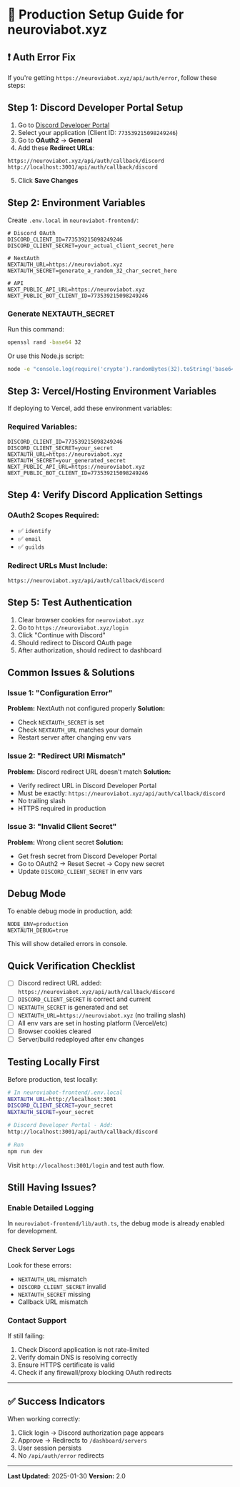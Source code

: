 # 🚀 Production Setup Guide for neuroviabot.xyz

## ❗ Auth Error Fix

If you're getting `https://neuroviabot.xyz/api/auth/error`, follow these steps:

## Step 1: Discord Developer Portal Setup

1. Go to [Discord Developer Portal](https://discord.com/developers/applications)
2. Select your application (Client ID: `773539215098249246`)
3. Go to **OAuth2** → **General**
4. Add these **Redirect URLs**:

```
https://neuroviabot.xyz/api/auth/callback/discord
http://localhost:3001/api/auth/callback/discord
```

5. Click **Save Changes**

## Step 2: Environment Variables

Create `.env.local` in `neuroviabot-frontend/`:

```env
# Discord OAuth
DISCORD_CLIENT_ID=773539215098249246
DISCORD_CLIENT_SECRET=your_actual_client_secret_here

# NextAuth
NEXTAUTH_URL=https://neuroviabot.xyz
NEXTAUTH_SECRET=generate_a_random_32_char_secret_here

# API
NEXT_PUBLIC_API_URL=https://neuroviabot.xyz
NEXT_PUBLIC_BOT_CLIENT_ID=773539215098249246
```

### Generate NEXTAUTH_SECRET

Run this command:
```bash
openssl rand -base64 32
```

Or use this Node.js script:
```bash
node -e "console.log(require('crypto').randomBytes(32).toString('base64'))"
```

## Step 3: Vercel/Hosting Environment Variables

If deploying to Vercel, add these environment variables:

### Required Variables:
```
DISCORD_CLIENT_ID=773539215098249246
DISCORD_CLIENT_SECRET=your_secret
NEXTAUTH_URL=https://neuroviabot.xyz
NEXTAUTH_SECRET=your_generated_secret
NEXT_PUBLIC_API_URL=https://neuroviabot.xyz
NEXT_PUBLIC_BOT_CLIENT_ID=773539215098249246
```

## Step 4: Verify Discord Application Settings

### OAuth2 Scopes Required:
- ✅ `identify`
- ✅ `email`
- ✅ `guilds`

### Redirect URLs Must Include:
```
https://neuroviabot.xyz/api/auth/callback/discord
```

## Step 5: Test Authentication

1. Clear browser cookies for `neuroviabot.xyz`
2. Go to `https://neuroviabot.xyz/login`
3. Click "Continue with Discord"
4. Should redirect to Discord OAuth page
5. After authorization, should redirect to dashboard

## Common Issues & Solutions

### Issue 1: "Configuration Error"
**Problem:** NextAuth not configured properly
**Solution:** 
- Check `NEXTAUTH_SECRET` is set
- Check `NEXTAUTH_URL` matches your domain
- Restart server after changing env vars

### Issue 2: "Redirect URI Mismatch"
**Problem:** Discord redirect URL doesn't match
**Solution:**
- Verify redirect URL in Discord Developer Portal
- Must be exactly: `https://neuroviabot.xyz/api/auth/callback/discord`
- No trailing slash
- HTTPS required in production

### Issue 3: "Invalid Client Secret"
**Problem:** Wrong client secret
**Solution:**
- Get fresh secret from Discord Developer Portal
- Go to OAuth2 → Reset Secret → Copy new secret
- Update `DISCORD_CLIENT_SECRET` in env vars

## Debug Mode

To enable debug mode in production, add:
```env
NODE_ENV=production
NEXTAUTH_DEBUG=true
```

This will show detailed errors in console.

## Quick Verification Checklist

- [ ] Discord redirect URL added: `https://neuroviabot.xyz/api/auth/callback/discord`
- [ ] `DISCORD_CLIENT_SECRET` is correct and current
- [ ] `NEXTAUTH_SECRET` is generated and set
- [ ] `NEXTAUTH_URL=https://neuroviabot.xyz` (no trailing slash)
- [ ] All env vars are set in hosting platform (Vercel/etc)
- [ ] Browser cookies cleared
- [ ] Server/build redeployed after env changes

## Testing Locally First

Before production, test locally:

```bash
# In neuroviabot-frontend/.env.local
NEXTAUTH_URL=http://localhost:3001
DISCORD_CLIENT_SECRET=your_secret
NEXTAUTH_SECRET=your_secret

# Discord Developer Portal - Add:
http://localhost:3001/api/auth/callback/discord

# Run
npm run dev
```

Visit `http://localhost:3001/login` and test auth flow.

## Still Having Issues?

### Enable Detailed Logging

In `neuroviabot-frontend/lib/auth.ts`, the debug mode is already enabled for development.

### Check Server Logs

Look for these errors:
- `NEXTAUTH_URL` mismatch
- `DISCORD_CLIENT_SECRET` invalid
- `NEXTAUTH_SECRET` missing
- Callback URL mismatch

### Contact Support

If still failing:
1. Check Discord application is not rate-limited
2. Verify domain DNS is resolving correctly
3. Ensure HTTPS certificate is valid
4. Check if any firewall/proxy blocking OAuth redirects

---

## ✅ Success Indicators

When working correctly:
1. Click login → Discord authorization page appears
2. Approve → Redirects to `/dashboard/servers`
3. User session persists
4. No `/api/auth/error` redirects

---

**Last Updated:** 2025-01-30
**Version:** 2.0
